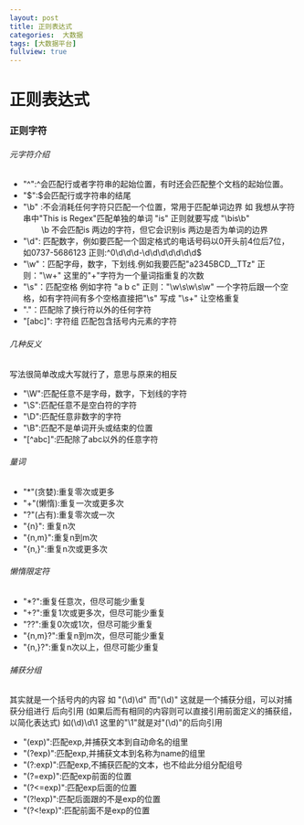```yaml
---
layout: post
title: 正则表达式
categories:  大数据
tags: [大数据平台]
fullview: true
---
```


# 正则表达式

### 正则字符

###### 元字符介绍
* "^":^会匹配行或者字符串的起始位置，有时还会匹配整个文档的起始位置。
* "$":$会匹配行或字符串的结尾
* "\b" :不会消耗任何字符只匹配一个位置，常用于匹配单词边界 如 我想从字符串中"This is Regex"匹配单独的单词 "is" 正则就要写成 "\bis\b"  
　　  \b 不会匹配is 两边的字符，但它会识别is 两边是否为单词的边界
* "\d": 匹配数字，例如要匹配一个固定格式的电话号码以0开头前4位后7位，如0737-5686123  正则:^0\d\d\d-\d\d\d\d\d\d\d$
* "\w"：匹配字母，数字，下划线.例如我要匹配"a2345BCD__TTz" 正则："\w+"  这里的"+"字符为一个量词指重复的次数
* "\s"：匹配空格 例如字符 "a b c" 正则："\w\s\w\s\w"  一个字符后跟一个空格，如有字符间有多个空格直接把"\s" 写成 "\s+" 让空格重复
* "."：匹配除了换行符以外的任何字符
* "[abc]": 字符组  匹配包含括号内元素的字符

###### 几种反义
写法很简单改成大写就行了，意思与原来的相反<br>
* "\W":匹配任意不是字母，数字，下划线的字符
* "\S":匹配任意不是空白符的字符
* "\D":匹配任意非数字的字符
* "\B":匹配不是单词开头或结束的位置
* "[^abc]":匹配除了abc以外的任意字符

###### 量词
* "\*"(贪婪):重复零次或更多
* "+"(懒惰):重复一次或更多次
* "?"(占有):重复零次或一次
* "{n}": 重复n次
* "{n,m}":重复n到m次
* "{n,}":重复n次或更多次

###### 懒惰限定符
* "\*?":重复任意次，但尽可能少重复
* "+?":重复1次或更多次，但尽可能少重复
* "??":重复0次或1次，但尽可能少重复
* "{n,m}?":重复n到m次，但尽可能少重复
* "{n,}?":重复n次以上，但尽可能少重复

###### 捕获分组
其实就是一个括号内的内容 如 "(\d)\d" 而"(\d)" 这就是一个捕获分组，可以对捕获分组进行 后向引用 (如果后而有相同的内容则可以直接引用前面定义的捕获组，以简化表达式) 如(\d)\d\1 这里的"\1"就是对"(\d)"的后向引用<br>

* "(exp)":匹配exp,并捕获文本到自动命名的组里
* "(?<name>exp)":匹配exp,并捕获文本到名称为name的组里
* "(?:exp)":匹配exp,不捕获匹配的文本，也不给此分组分配组号
* "(?=exp)":匹配exp前面的位置
* "(?<=exp)":匹配exp后面的位置
* "(?!exp)":匹配后面跟的不是exp的位置
* "(?<!exp)":匹配前面不是exp的位置
